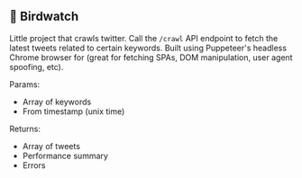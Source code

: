 ## 🔭 Birdwatch

Little project that crawls twitter. Call the `/crawl` API endpoint to fetch the latest tweets related to certain keywords. Built using Puppeteer's headless Chrome browser for (great for fetching SPAs, DOM manipulation, user agent spoofing, etc).


Params:
- Array of keywords
- From timestamp (unix time)

Returns:
- Array of tweets
- Performance summary
- Errors
